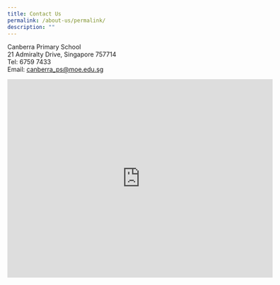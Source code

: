 ```yaml
---
title: Contact Us
permalink: /about-us/permalink/
description: ""
---
```

Canberra Primary School<br>
21 Admiralty Drive, Singapore 757714<br>
Tel: 6759 7433<br>
Email: canberra_ps@moe.edu.sg

<iframe loading="lazy" allowfullscreen="" style="border:0;" height="450" width="600" src="https://www.google.com/maps/embed?pb=!1m14!1m8!1m3!1d63817.305042019914!2d103.74063846292725!3d1.4266392385169!3m2!1i1024!2i768!4f13.1!3m3!1m2!1s0x31da136480eb3081%3A0x4bfaee3a2de748f9!2sCanberra%20Primary%20School!5e0!3m2!1sen!2ssg!4v1679561484502!5m2!1sen!2ssg"></iframe>